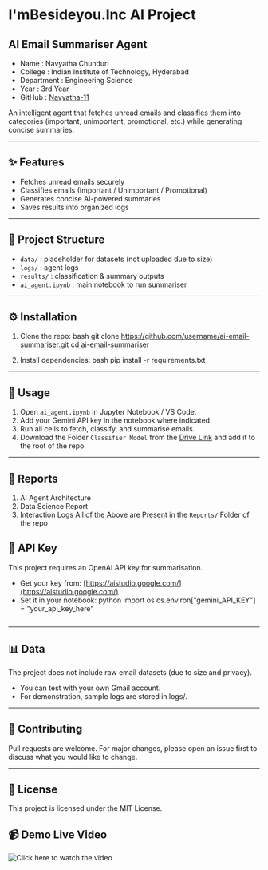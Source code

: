 # I'mBesideyou.Inc AI Project
## AI Email Summariser Agent
- Name : Navyatha Chunduri
- College : Indian Institute of Technology, Hyderabad
- Department : Engineering Science
- Year : 3rd Year
- GitHub : [Navyatha-11](https://github.com/Navyatha-11)



An intelligent agent that fetches unread emails and classifies them into categories (important, unimportant, promotional, etc.) while generating concise summaries.

---

## ✨ Features
- Fetches unread emails securely
- Classifies emails (Important / Unimportant / Promotional)
- Generates concise AI-powered summaries
- Saves results into organized logs

---

## 📂 Project Structure
- `data/` : placeholder for datasets (not uploaded due to size)
- `logs/` : agent logs
- `results/` : classification & summary outputs
- `ai_agent.ipynb` : main notebook to run summariser

---

## ⚙ Installation
1. Clone the repo:
   bash
   git clone https://github.com/username/ai-email-summariser.git
   cd ai-email-summariser
   
2. Install dependencies:
   bash
   pip install -r requirements.txt
   

---

## 🚀 Usage
1. Open `ai_agent.ipynb` in Jupyter Notebook / VS Code.
2. Add your Gemini API key in the notebook where indicated.
3. Run all cells to fetch, classify, and summarise emails.
4. Download the Folder `Classifier Model` from the [Drive Link](https://drive.google.com/drive/folders/1Yw72ZvnnLRxgiK4q03Xr4azHwvPGqbx6?usp=drive_link) and add it to the root of the repo

---
## 📕 Reports
1. AI Agent Architecture
2. Data Science Report
3. Interaction Logs
   All of the Above are Present in the `Reports/` Folder of the repo 

## 🔑 API Key
This project requires an OpenAI API key for summarisation.

- Get your key from: [https://aistudio.google.com/](https://aistudio.google.com/)
- Set it in your notebook:
  python
  import os
  os.environ["gemini_API_KEY"] = "your_api_key_here"
  ```

---

## 📊 Data
The project does not include raw email datasets (due to size and privacy).

- You can test with your own Gmail account.
- For demonstration, sample logs are stored in logs/.

---

## 🤝 Contributing
Pull requests are welcome. For major changes, please open an issue first to discuss what you would like to change.

---

## 📜 License
This project is licensed under the MIT License.

## 📹 Demo Live Video
![Click here to watch the video](https://drive.google.com/file/d/1BMYQS4iWV68ABhuH4OG2diX6VTxPf15Q/view?usp=drive_link)
